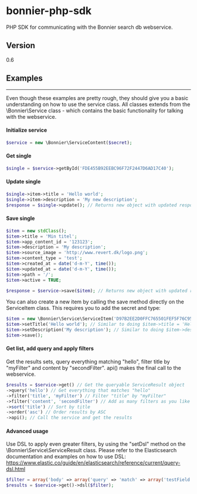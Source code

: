# bonnier-php-sdk
PHP SDK for communicating with the Bonnier search db webservice.

## Version
0.6

## Examples
------------

Even though these examples are pretty rough, they should give you a basic understanding on how to use the service class. All classes extends from the \Bonnier\Service class - which contains the basic functionality for talking with the webservice.

#### Initialize service
```php
$service = new \Bonnier\ServiceContent($secret);
```

#### Get single
```php
$single = $service->getById('FDE455B92EEBC96F72F2447D6AD17C40');
```

#### Update single
```php
$single->item->title = 'Hello world';
$single->item->description = 'My new description';
$response = $single->update(); // Returns new object with updated response from service
```

#### Save single
```php
$item = new stdClass();
$item->title = 'Min titel';
$item->app_content_id = '123123';
$item->description = 'My description';
$item->source_image = 'http://www.revert.dk/logo.png';
$item->content_type = 'test';
$item->created_at = date('d-m-Y', time());
$item->updated_at = date('d-m-Y', time());
$item->path = '/';
$item->active = TRUE;

$response = $service->save($item); // Returns new object with updated response from service
```

You can also create a new item by calling the save method directly on the ServiceItem class. This requires you to  add the secret and type:

```php
$item = new \Bonnier\Service\ServiceItem('D97B2EE2D0FFC765501FEF5F76C95C62', 'content');
$item->setTitle('Hello world'); // Similar to doing $item->title = 'Hello world!';
$item->setDescription('My description'); // Similar to doing $item->description = 'My description!';
$item->save();
```

#### Get list, add query and apply filters
Get the results sets, query everything matching "hello", filter title by "myFilter" and content by "secondFilter". api() makes the final call to the webservice.
```php
$results = $service->get() // Get the queryable ServiceResult object
->query('hello') // Get everything that matches "hello"
->filter('title', 'myFilter') // Filter "title" by "myFilter"
->filter('content', 'secondFilter') // Add as many filters as you like
->sort('title') // Sort by title
->order('asc') // Order results by ASC
->api(); // Call the service and get the results
```

#### Advanced usage

Use DSL to apply even greater filters, by using the "setDsl" method on the \Bonnier\Service\ServiceResult class. Please refer to the Elasticsearch documentation and examples on how to use DSL:
https://www.elastic.co/guide/en/elasticsearch/reference/current/query-dsl.html

```php
$filter = array('body' => array('query' => 'match' => array('testField' => 'abc')));
$results = $service->get()->dsl($filter);
```
